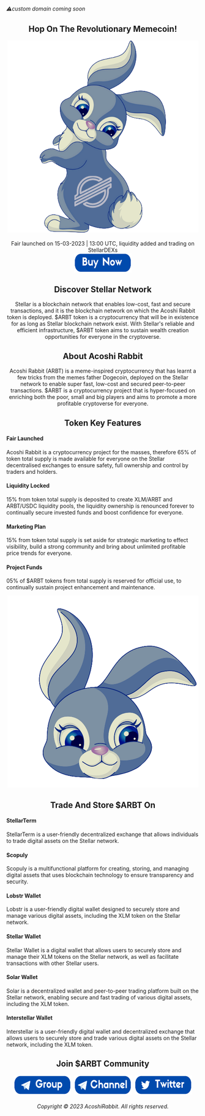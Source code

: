 ###### ⚠️custom domain coming soon
<h2 align="center">Hop On The Revolutionary Memecoin!</h2>
<div align="center"><img alt="ARBT" src="logo2.png" /></div>
<br/>
<div align="center">Fair launched on 15-03-2023 | 13:00 UTC, liquidity added and trading on StellarDEXs<br/><a href="https://www.stellarx.com/swap/native/ARBT:GBJUUYLCALIBUOLEWDJKAWCWVWQ7AV3T2FBFVVNB3KRJIZ3U2RFSCDLR" target="_blank"><img src="buy.png" alt="Buy Now" height= "50px" width= "150px" ></a></div>

<h2 align="center">Discover Stellar Network</h2>

<div align="center">Stellar is a blockchain network that enables low-cost, fast and secure transactions, and it is the blockchain network on which the Acoshi Rabbit token is deployed. $ARBT token is a cryptocurrency that will be in existence for as long as Stellar blockchain network exist. With Stellar's reliable and efficient infrastructure, $ARBT token aims to sustain wealth creation opportunities for everyone in the cryptoverse.</div>

<h2 align="center">About Acoshi Rabbit</h2>

<div align="center">Acoshi Rabbit (ARBT) is a meme-inspired cryptocurrency that has learnt a few tricks from the memes father Dogecoin, deployed on the Stellar network to enable super fast, low-cost and secured peer-to-peer transactions. $ARBT is a cryptocurrency project that is hyper-focused on enriching both the poor, small and big players and aims to promote a more profitable cryptoverse for everyone.</div>

<h2 align="center">Token Key Features</h2>

#### Fair Launched
Acoshi Rabbit is a cryptocurrency project for the masses, therefore 65% of token total supply is made available for everyone on the Stellar decentralised exchanges to ensure safety, full ownership and control by traders and holders.
#### Liquidity Locked
15% from token total supply is deposited to create XLM/ARBT and ARBT/USDC liquidity pools, the liquidity ownership is renounced forever to continually secure invested funds and boost confidence for everyone.
#### Marketing Plan
15% from token total supply is set aside for strategic marketing to effect visibility, build a strong community and bring about unlimited profitable price trends for everyone.
#### Project Funds
05% of $ARBT tokens from total supply is reserved for official use, to continually sustain project enhancement and maintenance.

<div align="center"><img alt="ARBT" src="logo.png" /></div>

<h2 align="center">Trade And Store $ARBT On</h2>

#### StellarTerm
StellarTerm is a user-friendly decentralized exchange that allows individuals to trade digital assets on the Stellar network.
#### Scopuly
Scopuly is a multifunctional platform for creating, storing, and managing digital assets that uses blockchain technology to ensure transparency and security.
#### Lobstr Wallet
Lobstr is a user-friendly digital wallet designed to securely store and manage various digital assets, including the XLM token on the Stellar network.
#### Stellar Wallet
Stellar Wallet is a digital wallet that allows users to securely store and manage their XLM tokens on the Stellar network, as well as facilitate transactions with other Stellar users.
#### Solar Wallet
Solar is a decentralized wallet and peer-to-peer trading platform built on the Stellar network, enabling secure and fast trading of various digital assets, including the XLM token.
#### Interstellar Wallet
Interstellar is a user-friendly digital wallet and decentralized exchange that allows users to securely store and trade various digital assets on the Stellar network, including the XLM token.

<h2 align="center">Join $ARBT Community</h2>

<div align="center"><a href="https://t.me/AcoshiRabbit1" target="_blank"><img src="group.png" alt="Group" height= "50px" width= "150px" ></a>&nbsp;&nbsp;<a href="https://t.me/AcoshiRabbit" target="_blank"><img src="channel.png" alt="Channel" height= "50px" width= "150px" ></a>&nbsp;&nbsp;<a href="https://t.me/AcoshiRabbit1" target="_blank"><img src="twitter.png" alt="Twitter" height= "50px" width= "150px" ></a></div>

<h6 align="center">Copyright © 2023 AcoshiRabbit. All rights reserved.</h6>
